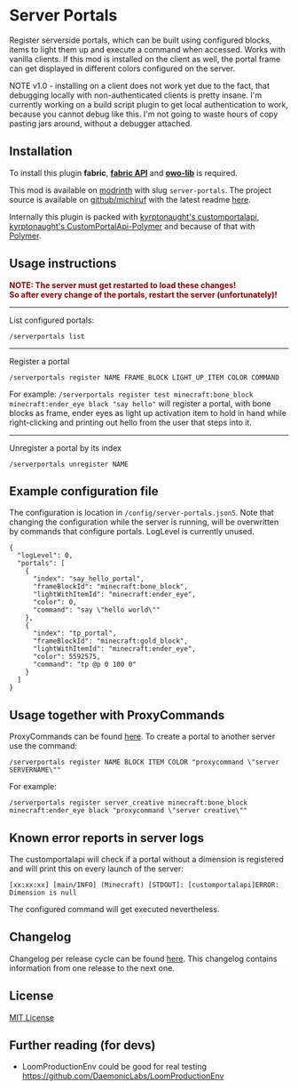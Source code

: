 # Server Portals

Register serverside portals, which can be built using configured blocks, items to light them up and execute a command
when accessed. Works with vanilla clients. If this mod is installed on the client as well, the portal frame can get
displayed in different colors configured on the server.

NOTE v1.0 - installing on a client does not work yet due to the fact, that debugging locally with non-authenticated
clients is pretty insane. I'm currently working on a build script plugin to get local authentication to work, because
you cannot debug like this. I'm not going to waste hours of copy pasting jars around, without a debugger attached.


## Installation

To install this plugin **fabric**, **[fabric API](https://modrinth.com/mod/fabric-api)** and
**[owo-lib](https://modrinth.com/mod/owo-lib)** is required.

This mod is available on [modrinth](https://modrinth.com/mod/server-portals) with slug `server-portals`.
The project source is available on [github/michiruf](https://github.com/michiruf/MCServerPortals) with the latest
readme [here](https://github.com/michiruf/MCServerPortals/blob/master/README.md).

Internally this plugin is packed with [kyrptonaught's customportalapi](https://github.com/kyrptonaught/customportalapi),
[kyrptonaught's CustomPortalApi-Polymer](https://github.com/kyrptonaught/CustomPortalApi-Polymer) and
because of that with [Polymer](https://polymer.pb4.eu/).


## Usage instructions

<span style="color:darkred;font-weight:bold">
NOTE: The server must get restarted to load these changes!<br>
So after every change of the portals, restart the server (unfortunately)!
</span>

---
List configured portals:
```
/serverportals list
```

---
Register a portal
```
/serverportals register NAME FRAME_BLOCK LIGHT_UP_ITEM COLOR COMMAND
```
For example: `/serverportals register test minecraft:bone_block minecraft:ender_eye black "say hello"` will register a
portal, with bone blocks as frame, ender eyes as light up activation item to hold in hand while right-clicking and
printing out hello from the user that steps into it.

---
Unregister a portal by its index
```
/serverportals unregister NAME
```


## Example configuration file

The configuration is location in `/config/server-portals.json5`.
Note that changing the configuration while the server is running, will be overwritten by
commands that configure portals.
LogLevel is currently unused.

```json5
{
  "logLevel": 0,
  "portals": [
    {
      "index": "say_hello_portal",
      "frameBlockId": "minecraft:bone_block",
      "lightWithItemId": "minecraft:ender_eye",
      "color": 0,
      "command": "say \"hello world\""
    },
    {
      "index": "tp_portal",
      "frameBlockId": "minecraft:gold_block",
      "lightWithItemId": "minecraft:ender_eye",
      "color": 5592575,
      "command": "tp @p 0 100 0"
    }
  ]
}
```

## Usage together with ProxyCommands

ProxyCommands can be found [here](https://github.com/michiruf/MCProxyCommand). To create a portal to another server
use the command:
```
/serverportals register NAME BLOCK ITEM COLOR "proxycommand \"server SERVERNAME\""
```
For example:
```
/serverportals register server_creative minecraft:bone_block minecraft:ender_eye black "proxycommand \"server creative\""
```


## Known error reports in server logs

The customportalapi will check if a portal without a dimension is registered and will print this on every launch of
the server:
```
[xx:xx:xx] [main/INFO] (Minecraft) [STDOUT]: [customportalapi]ERROR: Dimension is null
```
The configured command will get executed nevertheless. 


## Changelog

Changelog per release cycle can be found [here](https://github.com/michiruf/MCServerPortals/blob/master/CHANGELOG.md).
This changelog contains information from one release to the next one.


## License

[MIT License](https://github.com/michiruf/MCServerPortals/blob/master/LICENSE)


## Further reading (for devs)

* LoomProductionEnv could be good for real testing
  https://github.com/DaemonicLabs/LoomProductionEnv
